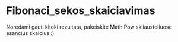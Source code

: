 # Fibonaci_sekos_skaiciavimas
Noredami gauti kitoki rezultata, pakeiskite Math.Pow skliausteliuose esancius skaicius :)
